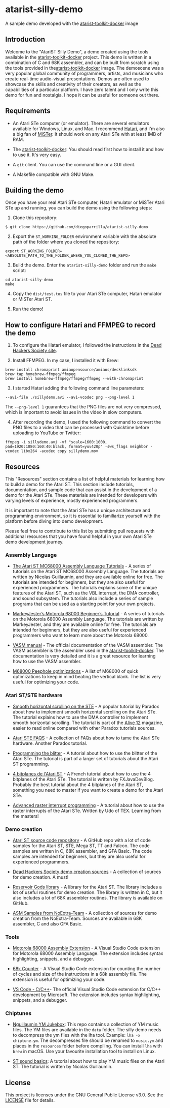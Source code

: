 # atarist-silly-demo

A sample demo developed with the [atarist-toolkit-docker](https://github.com/diegoparrilla/atarist-toolkit-docker) image

## Introduction

Welcome to the "AtariST Silly Demo", a demo created using the tools available in the [atarist-toolkit-docker](https://github.com/diegoparrilla/atarist-toolkit-docker) project. This demo is written in a combination of C and 68K assembler, and can be built from scratch using the tools provided in the[atarist-toolkit-docker](https://github.com/diegoparrilla/atarist-toolkit-docker) image. The demoscene was a very popular global community of programmers, artists, and musicians who create real-time audio-visual presentations. Demos are often used to showcase the skills and creativity of their creators, as well as the capabilities of a particular platform. I have zero talent and I only write this demo for fun and nostalgia. I hope it can be useful for someone out there.

## Requirements

- An Atari STe computer (or emulator). There are several emulators available for Windows, Linux, and Mac. I recommend [Hatari](http://hatari.tuxfamily.org/), and I'm also a big fan of [MiSTer](https://misterfpga.org/). It should work on any Atari STe with at least 1MB of RAM.

- The [atarist-toolkit-docker](https://github.com/diegoparrilla/atarist-toolkit-docker): You should read first how to install it and how to use it. It's very easy.

- A `git` client. You can use the command line or a GUI client.

- A Makefile compatible with GNU Make.


## Building the demo

Once you have your real Atari STe computer, Hatari emulator or MiSTer Atari STe up and running, you can build the demo using the following steps:

1. Clone this repository:

```
$ git clone https://github.com/diegoparrilla/atarist-silly-demo
```

2. Export the `ST_WORKING_FOLDER` environment variable with the absolute path of the folder where you cloned the repository:

```
export ST_WORKING_FOLDER=<ABSOLUTE_PATH_TO_THE_FOLDER_WHERE_YOU_CLONED_THE_REPO>
```

3. Build the demo. Enter the `atarist-silly-demo` folder and run the `make` script:

```
cd atarist-silly-demo
make
```

4. Copy the `dist/test.tos` file to your Atari STe computer, Hatari emulator or MiSTer Atari ST.

5. Run the demo!

## How to configure Hatari and FFMPEG to record the demo

1. To configure the Hatari emulator, I followed the instructions in the [Dead Hackers Society site](https://www.dhs.nu/videorecording.php).

2. Install FFMPEG. In my case, I installed it with Brew:

```
brew install chromaprint amiaopensource/amiaos/decklinksdk
brew tap homebrew-ffmpeg/ffmpeg
brew install homebrew-ffmpeg/ffmpeg/ffmpeg --with-chromaprint
```

3. I started Hatari adding the following command line parameters:

```
--avi-file ./sillydemo.avi --avi-vcodec png --png-level 1
```

The `--png-level 1` guarantees that the PNG files are not very compressed, which is important to avoid issues in the video in slow computers.

4. After recording the demo, I used the following command to convert the PNG files to a video that can be processed with Quicktime before uploading to YouTube or Twitter:

```
ffmpeg -i sillydemo.avi -vf "scale=1600:1000, pad=1920:1080:160:40:black, format=yuv420p" -sws_flags neighbor -vcodec libx264 -acodec copy sillydemo.mov
```


## Resources 

This "Resources" section contains a list of helpful materials for learning how to build a demo for the Atari ST. This section include tutorials, documentation, and sample code that can assist in the development of a demo for the Atari STe. These materials are intended for developers with varying levels of experience, mostly experienced programmers.

It is important to note that the Atari STe has a unique architecture and programming environment, so it is essential to familiarize yourself with the platform before diving into demo development.

Please feel free to contribute to this list by submitting pull requests with additional resources that you have found helpful in your own Atari STe demo development journey.

### Assembly Language

* [The Atari ST MC68000 Assembly Language Tutorials](https://nguillaumin.github.io/perihelion-m68k-tutorials/index.html) - A series of tutorials on the Atari ST MC68000 Assembly Language. The tutorials are written by Nicolas Guillaumin, and they are available online for free. The tutorials are intended for beginners, but they are also useful for experienced programmers. The tutorials explains some of the unique features of the Atari ST, such as the VBL interrupt, the DMA controller, and sound subsystem. The tutorials also include a series of sample programs that can be used as a starting point for your own projects.

* [MarkeyJester’s Motorola 68000 Beginner’s Tutorial](https://mrjester.hapisan.com/04_MC68/) - A series of tutorials on the Motorola 68000 Assembly Language. The tutorials are written by MarkeyJester, and they are available online for free. The tutorials are intended for beginners, but they are also useful for experienced programmers who want to learn more about the Motorola 68000.

* [VASM manual](http://sun.hasenbraten.de/vasm/release/vasm.html) - The official documentation of the VASM assembler. The VASM assembler is the assembler used in the [atarist-toolkit-docker](https://github.com/diegoparrilla/atarist-toolkit-docker). The documentation is very detailed and it is a great resource for learning how to use the VASM assembler.

* [M68000 Peephole optimizations](https://gist.github.com/flamewing/ad17bf22875be36ad4ae26f159a94f8b) - A list of M68000 of quick optimizations to keep in mind beating the vertical blank. The list is very useful for optimizing your code.

### Atari ST/STE hardware

* [Smooth horizontal scrolling on the STE](http://alive.atari.org/alive12/ste_hwsc.php) - A popular tutorial by Paradox about how to implement smooth horizontal scrolling on the Atari STe. The tutorial explains how to use the DMA controller to implement smooth horizontal scrolling. The tutorial is part of the [Alive 12](http://alive.atari.org/alive12/) magazine, easier to read online compared with other Paradox tutorials sources.

* [Atari STE FAQS](http://alive.atari.org/alive6/ste.php) - A collection of FAQs about how to tame the Atari STe hardware. Another Paradox tutorial. 

* [Programming the blitter](http://s390174849.online.de/ray.tscc.de/blitter.htm) - A tutorial about how to use the blitter of the Atari STe. The tutorial is part of a larger set of tutorials about the Atari ST programming. 

* [4 bitplanes de l'Atari ST](https://www.fxjavadevblog.fr/atari-st-4-bitplanes/) - A French tutorial about how to use the 4 bitplanes of the Atari STe. The tutorial is written by FXJavaDevBlog. Probably the best tutorial about the 4 bitplanes of the Atari ST, something you need to master if you want to create a demo for the Atari STe.

* [Advanced raster interrupt programming](http://thethalionsource.w4f.eu/Artikel/Rasters.htm) - A tutorial about how to use the raster interrupts of the Atari STe. Written by Udo of TEX. Learning from the masters!

### Demo creation

* [Atari ST source code repository](https://github.com/ggnkua/Atari_ST_Sources) - A GitHub repo with a lot of code samples for the Atari ST, STE, Mega ST, TT and Falcon. The code samples are written in C, 68K assembler, and GFA Basic. The code samples are intended for beginners, but they are also useful for experienced programmers.

* [Dead Hackers Society demo creation sources](https://dhs.nu/files.php?t=democreation) - A collection of sources for demo creation. A must!

* [Reservoir Gods library](https://github.com/ReservoirGods/GODLIB) - A library for the Atari ST. The library includes a lot of useful routines for demo creation. The library is written in C, but it also includes a lot of 68K assembler routines. The library is available on GitHub.

* [ASM Samples from NoExtra-Team](https://github.com/NoExtra-Team/Samples) - A collection of sources for demo creation from the NoExtra-Team. Sources are available in 68K assembler, C and also GFA Basic.  
### Tools

* [Motorola 68000 Assembly Extension](https://marketplace.visualstudio.com/items?itemName=clcxce.motorola-68k-assembly) - A Visual Studio Code extension for Motorola 68000 Assembly Language. The extension includes syntax highlighting, snippets, and a debugger.

* [68k Counter](https://marketplace.visualstudio.com/items?itemName=gigabates.68kcounter) - A Visual Studio Code extension for counting the number of cycles and size of the instructions in a 68k assembly file. The extension is useful for optimizing your code.

* [VS Code - C/C++](https://marketplace.visualstudio.com/items?itemName=ms-vscode.cpptools)- The official Visual Studio Code extension for C/C++ development by Microsoft. The extension includes syntax highlighting, snippets, and a debugger.

### Chiptunes

* [Nguillaumin YM Jukebox](https://github.com/nguillaumin/ym-jukebox/tree/master): This repo contains a collection of YM music files. The YM files are available in the `data` folder. The silly demo needs to decompress the ym files with the lha tool. Example: `lha -x chiptune.ym`. The decompresses file should be renamed to `music.ym` and places in the `resources` folder before compiling. You can install `lha` with `brew` in macOS. Use your favourite installation tool to install on Linux.

* [ST sound basics](https://nguillaumin.github.io/perihelion-m68k-tutorials/_of_hearing_that_which_is_spoken.html): A tutorial about how to play YM music files on the Atari ST. The tutorial is written by Nicolas Guillaumin.

## License
This project is licenses under the GNU General Public License v3.0. See the [LICENSE](LICENSE) file for details.
